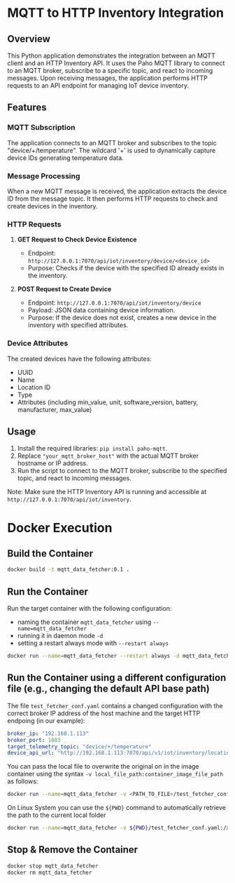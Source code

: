 # MQTT to HTTP Inventory Integration

## Overview
This Python application demonstrates the integration between an MQTT client and an HTTP Inventory API. It uses the Paho MQTT library to connect to an MQTT broker, subscribe to a specific topic, and react to incoming messages. Upon receiving messages, the application performs HTTP requests to an API endpoint for managing IoT device inventory.

## Features

### MQTT Subscription
The application connects to an MQTT broker and subscribes to the topic "device/+/temperature". The wildcard '+' is used to dynamically capture device IDs generating temperature data.

### Message Processing
When a new MQTT message is received, the application extracts the device ID from the message topic. It then performs HTTP requests to check and create devices in the inventory.

### HTTP Requests
1. **GET Request to Check Device Existence**
   - Endpoint: `http://127.0.0.1:7070/api/iot/inventory/device/<device_id>`
   - Purpose: Checks if the device with the specified ID already exists in the inventory.

2. **POST Request to Create Device**
   - Endpoint: `http://127.0.0.1:7070/api/iot/inventory/device`
   - Payload: JSON data containing device information.
   - Purpose: If the device does not exist, creates a new device in the inventory with specified attributes.

### Device Attributes
The created devices have the following attributes:
- UUID
- Name
- Location ID
- Type
- Attributes (including min_value, unit, software_version, battery, manufacturer, max_value)

## Usage
1. Install the required libraries: `pip install paho-mqtt`.
2. Replace `"your_mqtt_broker_host"` with the actual MQTT broker hostname or IP address.
3. Run the script to connect to the MQTT broker, subscribe to the specified topic, and react to incoming messages.

Note: Make sure the HTTP Inventory API is running and accessible at `http://127.0.0.1:7070/api/iot/inventory`.

# Docker Execution

## Build the Container

```bash
docker build -t mqtt_data_fetcher:0.1 .
```

## Run the Container

Run the target container with the following configuration: 

- naming the container `mqtt_data_fetcher` using `--name=mqtt_data_fetcher`
- running it in daemon mode `-d`
- setting a restart always mode with `--restart always`

```bash
docker run --name=mqtt_data_fetcher --restart always -d mqtt_data_fetcher:0.1
```

## Run the Container using a different configuration file (e.g., changing the default API base path)

The file `test_fetcher_conf.yaml` contains a changed configuration with the correct broker IP address of the host machine and the target HTTP endpoing (in our example):

```yaml
broker_ip: "192.168.1.113"
broker_port: 1883
target_telemetry_topic: "device/+/temperature"
device_api_url: "http://192.168.1.113:7070/api/v1/iot/inventory/location/l0001/device"
```

You can pass the local file to overwrite the original on in the image container using the syntax `-v local_file_path:container_image_file_path` as follows:

```bash
docker run --name=mqtt_data_fetcher -v <PATH_TO_FILE>/test_fetcher_conf.yaml:/app/fetcher_conf.yaml --restart always -d mqtt_data_fetcher:0.1
```

On Linux System you can use the `${PWD}` command to automatically retrieve the path to the current local folder

```bash
docker run --name=mqtt_data_fetcher -v ${PWD}/test_fetcher_conf.yaml:/app/fetcher_conf.yaml --restart always -d mqtt_data_fetcher:0.1
```

## Stop & Remove the Container

```bash
docker stop mqtt_data_fetcher
docker rm mqtt_data_fetcher
```

